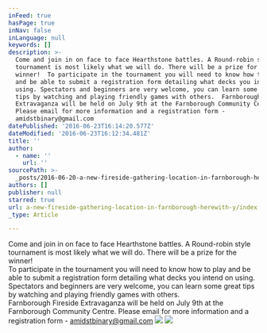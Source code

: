 ```yaml
---
inFeed: true
hasPage: true
inNav: false
inLanguage: null
keywords: []
description: >-
  Come and join in on face to face Hearthstone battles. A Round-robin style
  tournament is most likely what we will do. There will be a prize for the
  winner!  To participate in the tournament you will need to know how to play
  and be able to submit a registration form detailing what decks you intend on
  using. Spectators and beginners are very welcome, you can learn some great
  tips by watching and playing friendly games with others.  Farnborough Fireside
  Extravaganza will be held on July 9th at the Farnborough Community Centre.
  Please email for more information and a registration form -
  amidstbinary@gmail.com 
datePublished: '2016-06-23T16:14:20.577Z'
dateModified: '2016-06-23T16:12:34.481Z'
title: ''
author:
  - name: ''
    url: ''
sourcePath: >-
  _posts/2016-06-20-a-new-fireside-gathering-location-in-farnborough-herewith-y.md
authors: []
publisher: null
starred: true
url: a-new-fireside-gathering-location-in-farnborough-herewith-y/index.html
_type: Article

---
```

Come and join in on face to face Hearthstone battles. A Round-robin style tournament is most likely what we will do. There will be a prize for the winner!  
To participate in the tournament you will need to know how to play and be able to submit a registration form detailing what decks you intend on using. Spectators and beginners are very welcome, you can learn some great tips by watching and playing friendly games with others.  
Farnborough Fireside Extravaganza will be held on July 9th at the Farnborough Community Centre. Please email for more information and a registration form - amidstbinary@gmail.com
![](https://the-grid-user-content.s3-us-west-2.amazonaws.com/14994788-6c4e-4806-a780-5f2c4faea25a.png)
![](https://the-grid-user-content.s3-us-west-2.amazonaws.com/e64a027c-5db8-4788-a2d4-c2b2a71ea95f.jpg)